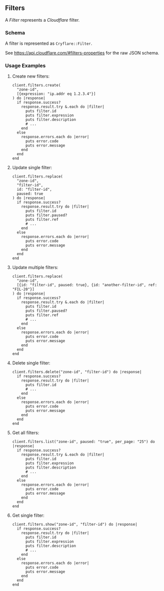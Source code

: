 ## Filters

A *Filter* represents a *Cloudflare* filter.

### Schema

A filter is represented as `Cryflare::Filter`.

See https://api.cloudflare.com/#filters-properties for the raw JSON schema.

### Usage Examples

1. Create new filters:

   ```crystal
   client.filters.create(
     "zone-id",
     [{expression: "ip.addr eq 1.2.3.4"}]
   ) do |response|
     if response.success?
       response.result.try &.each do |filter|
         puts filter.id
         puts filter.expression
         puts filter.description
         # ...
       end
     else
       response.errors.each do |error|
         puts error.code
         puts error.message
       end
     end
   end
   ```

1. Update single filter:

   ```crystal
   client.filters.replace(
     "zone-id",
     "filter-id",
     id: "filter-id",
     paused: true
   ) do |response|
     if response.success?
       response.result.try do |filter|
         puts filter.id
         puts filter.paused?
         puts filter.ref
         # ...
       end
     else
       response.errors.each do |error|
         puts error.code
         puts error.message
       end
     end
   end
   ```

1. Update multiple filters:

   ```crystal
   client.filters.replace(
     "zone-id",
     [{id: "filter-id", paused: true}, {id: "another-filter-id", ref: "FIL-20"}]
   ) do |response|
     if response.success?
       response.result.try &.each do |filter|
         puts filter.id
         puts filter.paused?
         puts filter.ref
         # ...
       end
     else
       response.errors.each do |error|
         puts error.code
         puts error.message
       end
     end
   end
   ```

1. Delete single filter:

   ```crystal
   client.filters.delete("zone-id", "filter-id") do |response|
     if response.success?
       response.result.try do |filter|
         puts filter.id
         # ...
       end
     else
       response.errors.each do |error|
         puts error.code
         puts error.message
       end
     end
   end
   ```

1. Get all filters:

   ```crystal
   client.filters.list("zone-id", paused: "true", per_page: "25") do |response|
     if response.success?
       response.result.try &.each do |filter|
         puts filter.id
         puts filter.expression
         puts filter.description
         # ...
       end
     else
       response.errors.each do |error|
         puts error.code
         puts error.message
       end
     end
   end
   ```

1. Get single filter:

   ```crystal
   client.filters.show("zone-id", "filter-id") do |response|
     if response.success?
       response.result.try do |filter|
         puts filter.id
         puts filter.expression
         puts filter.description
         # ...
       end
     else
       response.errors.each do |error|
         puts error.code
         puts error.message
       end
     end
   end
   ```
